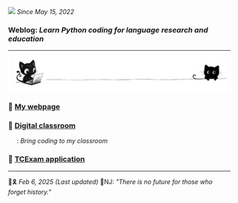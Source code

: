 ![](https://komarev.com/ghpvc/?username=MK316&color=blueviolet&label=VISIT+count) _Since May 15, 2022_  
  

### Weblog: _Learn Python coding for language research and education_  
--- 
![](https://github.com/MK316/MK-316/raw/main/images/octocat-2-line.png)

### 🌱 [My webpage](https://mk316home.streamlit.app/)
### 🌱 [Digital classroom](https://mk316home.streamlit.app/About_My_Digital_Classroom)  
&nbsp;&nbsp;&nbsp;&nbsp;&nbsp;: _Bring coding to my classroom_  
### 🌱 [TCExam application](https://mk316home.streamlit.app/Apps:_%F0%9F%94%B4_TCExam)




---
💜🎗️ _Feb 6, 2025 (Last updated)_ 
🚫NJ: _"There is no future for those who forget history."_   
